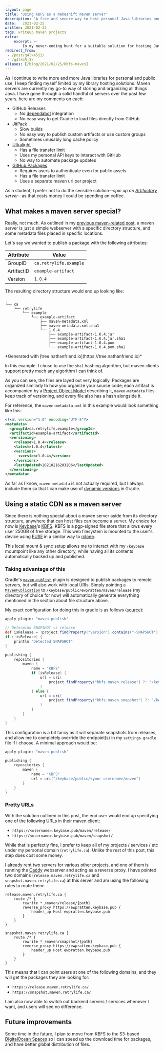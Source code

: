 ```yaml
---
layout: page
title: "Using KBFS as a makeshift maven server" 
description: "A free and secure way to host personal Java libraries and applications" 
date:   2021-02-25
written: 2021-02-22
tags: writeup maven projects
extra:
    excerpt: >-
        In my never-ending hunt for a suitable solution for hosting Java libraries, I take a stop to try out Keybase Filesystem (KBFS)
redirect_from: 
 - /post/g4lk45j3/
 - /g4lk45j3/
aliases: [/blog/2021/02/25/kbfs-maven]
---
```


As I continue to write more and more Java libraries for personal and public use, I keep finding myself limited by my library hosting solutions. Maven servers are currently my go-to way of storing and organizing all things Java. I have gone through a solid handful of servers over the past few years, here are my comments on each:

 - GitHub Releases
   - No [dependabot](https://dependabot.com/) integration
   - No easy way to get Gradle to load files directly from GitHub
 - [JitPack](https://jitpack.io/)
   - Slow builds
   - No easy way to publish custom artifacts or use custom groups
   - Sometimes unusably long cache policy
 - [Ultralight](/blog/2020/09/17/ultralight-writeup)
   - Has a file transfer limit
   - Uses my personal API keys to interact with GitHub
   - No way to automate package updates
 - [GitHub Packages](https://github.com/features/packages)
   - Requires users to authenticate even for public assets
   - Has a file transfer limit
   - Uses a separate maven url per project

As a student, I prefer not to do the sensible solution--*spin up an [Artifactory](https://jfrog.com/artifactory/) server*--as that costs money I could be spending on coffee.

## What makes a maven server special?

Really, not much. As outlined in my [previous maven-related post](/blog/2020/09/17/ultralight-writeup), a maven server is just a simple webserver with a specific directory structure, and some metadata files placed in specific locations.

Let's say we wanted to publish a package with the following attributes:

| Attribute  | Value                  |
| ---------- | ---------------------- |
| GroupID    | `ca.retrylife.example` |
| ArtifactID | `example-artifact`     |
| Version    | `1.0.4`                |

The resulting directory structure would end up looking like:

```
.
└── ca
    └── retrylife
        └── example
            └── example-artifact
                ├── maven-metadata.xml
                ├── maven-metadata.xml.sha1
                └── 1.0.4
                    ├── example-artifact-1.0.4.jar
                    ├── example-artifact-1.0.4.jar.sha1
                    ├── example-artifact-1.0.4.pom
                    └── example-artifact-1.0.4.pom.sha1
```

<div class="center" markdown="1">
*Generated with [tree.nathanfriend.io](https://tree.nathanfriend.io)*
</div>

In this example. I chose to use the `sha1` hashing algorithm, but maven clients support pretty much any algorithm I can think of. 

As you can see, the files are layed out very logically. Packages are organized similarly to how you organize your source code; each artifact is accompanied by a [Project Object Model](https://maven.apache.org/guides/introduction/introduction-to-the-pom.html) describing it, `maven-metadata` files keep track of versioning, and every file also has a hash alongside it.

For reference, the `maven-metadata.xml` in this example would look something like this:

```xml
<?xml version="1.0" encoding="UTF-8"?>
<metadata>
  <groupId>ca.retrylife.example</groupId>
  <artifactId>example-artifact</artifactId>
  <versioning>
    <release>1.0.4</release>
    <latest>1.0.4</latest>
    <versions>
      <version>1.0.4</version>
    </versions>
    <lastUpdated>20210216203206</lastUpdated>
  </versioning>
</metadata>
```

As far as I know, `maven-metadata` is not actually required, but I always include them so that I can make use of [dynamic versions](https://docs.gradle.org/current/userguide/dynamic_versions.html) in Gradle.

## Using a static CDN as a maven server

Since there is nothing special about a maven server aside from its directory structure, anywhere that can host files can become a server. My choice for now is [Keybase](https://keybase.io/)'s [KBFS](https://book.keybase.io/docs/files). KBFS is a pgp-signed file store that allows every user 250GB of free storage. This web filesystem is mounted to the user's device using [FUSE](https://www.kernel.org/doc/html/latest/filesystems/fuse.html) in a similar way to [rclone](https://rclone.org/).

This local mount & sync setup allows me to interact with my `/keybase` mountpoint like any other directory, while having all its contents automatically backed up and published.

### Taking advantage of this

Gradle's [`maven-publish`](https://docs.gradle.org/current/userguide/publishing_maven.html) plugin is designed to publish packages to remote servers, but will also work with local URIs. Simply pointing a [`MavenPublication`](https://docs.gradle.org/current/dsl/org.gradle.api.publish.maven.MavenPublication.html) to `/keybase/public/ewpratten/maven/release` (my directory of choice for now) will automatically generate everything mentioned in the section about file structure above.

My exact configuration for doing this in gradle is as follows ([source](https://github.com/Ewpratten/gradle_scripts/blob/master/keybase_publishing.gradle)):

```groovy
apply plugin: "maven-publish"

// Determine SNAPSHOT vs release
def isRelease = !project.findProperty("version").contains("-SNAPSHOT")
if (!isRelease) {
    println "Detected SNAPSHOT"
}

publishing {
    repositories {
        maven {
            name = "KBFS"
            if (isRelease) {
                url = uri(
                    project.findProperty("kbfs.maven.release") ?: "/keybase/public/ewpratten/maven/release"
                )
            } else {
                url = uri(
                    project.findProperty("kbfs.maven.snapshot") ?: "/keybase/public/ewpratten/maven/snapshot"
                )
            }
        }
    }
}
```

This configuration is a bit fancy as it will separate snapshots from releases, and allow me to completely override the endpoint(s) in my `settings.gradle` file if I choose. A minimal approach would be:

```groovy
apply plugin: "maven-publish"

publishing {
    repositories {
        maven {
            name = "KBFS"
            url = uri("/keybase/public/<your username>/maven")
        }
    }
}
```

### Pretty URLs

With the solution outlined in this post, the end user would end up specifying one of the following URLs in their maven client:

 - `https://<username>.keybase.pub/maven/release/`
 - `https://<username>.keybase.pub/maven/snapshot/`

While that is perfectly fine, I prefer to keep all of my projects / services / etc under my personal domain (`retrylife.ca`). Unlike the rest of this post, this step does cost some money.

I already rent two servers for various other projects, and one of them is running the [Caddy](https://caddyserver.com/) webserver and acting as a reverse proxy. I have pointed two domains (`release.maven.retrylife.ca` and `snapshot.maven.retrylife.ca`) at this server and am using the following rules to route them:

```text
release.maven.retrylife.ca {
    route /* {
        rewrite * /maven/release/{path}
        reverse_proxy https://ewpratten.keybase.pub {
            header_up Host ewpratten.keybase.pub
        }
    }
}

snapshot.maven.retrylife.ca {
    route /* {
        rewrite * /maven/snapshot/{path}
        reverse_proxy https://ewpratten.keybase.pub {
            header_up Host ewpratten.keybase.pub
        }
    }
}
```

This means that I can point users at one of the following domains, and they will get the packages they are looking for:

 - `https://release.maven.retrylife.ca/`
 - `https://snapshot.maven.retrylife.ca/`

I am also now able to switch out backend servers / services whenever I want, and users will see no difference.

## Future improvements

Some time in the future, I plan to move from KBFS to the S3-based [DigitalOcean Spaces](https://www.digitalocean.com/products/spaces/) so I can speed up the download time for packages, and have better global distribution of files.